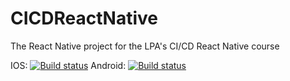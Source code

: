 
# CICDReactNative
The React Native project for the LPA's CI/CD React Native course

IOS: [![Build status](https://build.appcenter.ms/v0.1/apps/b562fc41-ef9d-4d1f-a332-6661675f3e0d/branches/dev/badge)](https://appcenter.ms)
Android: [![Build status](https://build.appcenter.ms/v0.1/apps/ab130c99-0a90-4e2a-a10d-d93cd422fa1a/branches/dev/badge)](https://appcenter.ms)
